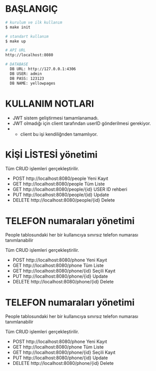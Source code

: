 # BAŞLANGIÇ
```bash
# kurulum ve ilk kullanım
$ make init

# standart kullanım
$ make up

# API URL
http://localhost:8080

# DATABASE
  DB URL: http://127.0.0.1:4306
  DB USER: admin
  DB PASS: 123123
  DB NAME: yellowpages
```
# KULLANIM NOTLARI
* JWT sistem geliştirmesi tamamlanamadı.
* JWT olmadığı için client tarafından userID gönderilmesi gerekiyor.
* * client bu işi kendiliğnden tamamlıyor.


# KİŞİ LİSTESİ yönetimi
Tüm CRUD işlemleri gerçekleştirilir.

* POST     http://localhost:8080/people        Yeni Kayıt
* GET      http://localhost:8080/people        Tüm Liste
* GET      http://localhost:8080/people/{id}   USER ID rehberi
* PUT      http://localhost:8080/people/{id}   Update
* DELETE   http://localhost:8080/people/{id}   Delete

# TELEFON numaraları yönetimi
People tablosundaki her bir kullanıcıya sınırsız telefon numarası tanımlanabilir

Tüm CRUD işlemleri gerçekleştirilir.
* POST     http://localhost:8080/phone         Yeni Kayıt
* GET      http://localhost:8080/phone         Tüm Liste
* GET      http://localhost:8080/phone/{id}    Seçili Kayıt
* PUT      http://localhost:8080/phone/{id}    Update
* DELETE   http://localhost:8080/phone/{id}    Delete

# TELEFON numaraları yönetimi
People tablosundaki her bir kullanıcıya sınırsız telefon numarası tanımlanabilir

Tüm CRUD işlemleri gerçekleştirilir.

* POST     http://localhost:8080/phone         Yeni Kayıt
* GET      http://localhost:8080/phone         Tüm Liste
* GET      http://localhost:8080/phone/{id}    Seçili Kayıt
* PUT      http://localhost:8080/phone/{id}    Update
* DELETE   http://localhost:8080/phone/{id}    Delete
